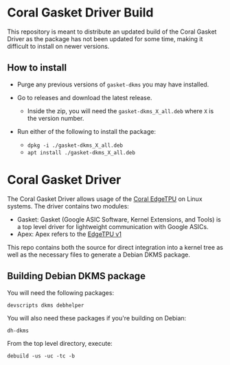 # Coral Gasket Driver Build
This repository is meant to distribute an updated build of the Coral Gasket Driver as the package has not been updated for some time, making it difficult to install on newer versions.

## How to install
- Purge any previous versions of `gasket-dkms` you may have installed.
- Go to releases and download the latest release.
  - Inside the zip, you will need the `gasket-dkms_X_all.deb` where `X` is the version number.

- Run either of the following to install the package:
  - `dpkg -i ./gasket-dkms_X_all.deb`
  - `apt install ./gasket-dkms_X_all.deb`


# Coral Gasket Driver

The Coral Gasket Driver allows usage of the [Coral EdgeTPU](https://coral.ai/) on Linux systems. The driver contains two modules:

* Gasket: Gasket (Google ASIC Software, Kernel Extensions, and Tools) is a top level driver for lightweight communication with Google ASICs.
* Apex: Apex refers to the [EdgeTPU v1](https://coral.ai/technology)

This repo contains both the source for direct integration into a kernel tree as well as the necessary files to generate a Debian DKMS package.

## Building Debian DKMS package
You will need the following packages:
```
devscripts dkms debhelper
```

You will also need these packages if you're building on Debian:
```
dh-dkms
```

From the top level directory, execute:

```
debuild -us -uc -tc -b
```
